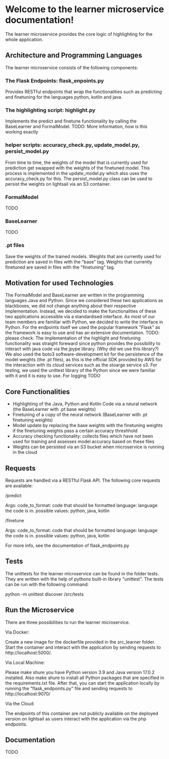 # Welcome to the learner microservice documentation!

The learner microservice provides the core logic of highlighting for the whole application.

## Architecture and Programming Languages

The learner microservice consists of the following components:

### The Flask Endpoints: flask_enpoints.py

Provides RESTful endpoints that wrap the functionalities such as 
predicting and finetuning for the languages python, kotlin and java. 

### The highlighting script: highlight.py

Implements the predict and finetune functionality by calling the BaseLearner 
and FormalModel. TODO: More information, how is this working exactly

### helper scripts: accuracy_check.py, update_model.py, persist_model.py

From time to time, the weights of the model that is currently used for prediction get swapped
with the weights of the finetuned model. This process is implemented in the update_model.py which also
uses the accuracy_check.py for this. The persist_model.py class can be used to persist the weights on lightsail
via an S3 container. 

### FormalModel

TODO

### BaseLearner

TODO

### .pt files

Save the weights of the trained models. Weights that are currently used for prediction are saved in files
with the "base" tag. Weights that currently finetuned are saved in files with the "finetuning" tag.

## Motivation for used Technologies

The FormalModel and BaseLearner are written in the programming languages Java and Python. Since we considered 
these two applications as blackboxes, we did not change anything about their respective implementation. Instead,
we decided to make the functionalities of these two applications accessible via a standardised interface. As most of our
team members are familiar with Python, we decided to write the interface in Python. For the endpoints itself we used
the popular framework "Flask" as the framework is easy to use and has an extensive documentation. TODO: please check:
The implementation of the highlight and finetuning functionality was straight foreward since python provides the possibility
to interact with java code via the jpype library. (Why did we use this library?)
We also used the boto3 software-development kit for the persistence of the model weights (the .pt files), as this is the
official SDK provided by AWS for the interaction with its cloud services such as the stoarge service s3.
For testing, we used the unittest library of the Python since we were familiar with it and it is easy to use. 
For logging TODO

## Core Functionalities

- Highlighting of the Java, Python and Kotlin Code via a neural network (the BaseLearner with .pt base weights)
- Finetuning of a copy of the neural network (BaseLearner with .pt finetuning weights)
- Model update by replacing the base weights with the finetuning weights if the finetuning weights pass a certain 
accuracy threshhold
- Accuracy checking functionality: collects files which have not been used for training and assesses model accuracy
based on these files
- Weights can be persisted via an S3 bucket when microservice is running in the cloud


## Requests

Requests are handled via a RESTful Flask API. The following core requests are available:

/predict

Args:
code_to_format: code that should be formatted
language: language the code is in. possible values: python, java, kotlin

/finetune

Args:
code_to_format: code that should be formatted
language: language the code is in. possible values: python, java, kotlin

For more info, see the documentation of flask_endpoints.py

## Tests

The unittests for the learner microservice can be found in the folder tests.
They are written with the help of pythons built-in library "unittest".
The tests can be run with the following command:

python -m unittest discover /src/tests

## Run the Microservice

There are three possibilities to run the learner microservice.

Via Docker:

Create a new image for the dockerfile provided in the src_learner folder. Start the container
and interact with the application by sending requests to http://localhost:5000/.

Via Local Machine:

Please make shure you have Python version 3.9 and Java version 17.0.2 installed. 
Also make shure to install all Python packages that are specified in the
requirements.txt file. After that, you can start the application locally by running the
"flask_endpoints.py" file and sending requests to http://localhost:9070/

Via the Cloud:

The endpoints of this container are not publicly available on the deployed version on lightsail 
as users interact with the application via the php endpoints. 

## Documentation

TODO